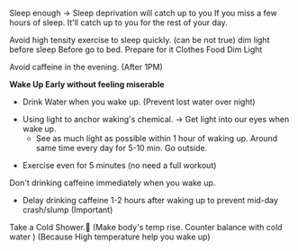 Sleep enough -> Sleep deprivation will catch up to you
	If you miss a few hours of sleep. It'll catch up to you for the rest of your day.

Avoid high tensity exercise to sleep quickly. (can be not true)
dim light before sleep 
Before go to bed. Prepare for it
	Clothes
	Food
	Dim Light

Avoid caffeine in the evening. (After 1PM) 



**Wake Up Early without feeling miserable**
+ Drink Water when you wake up. (Prevent lost water over night)
- Using light to anchor waking's chemical. -> Get light into our eyes when wake up.
	+ See as much light as possible within 1 hour of waking up.
		Around same time every day for 5-10 min.
		Go outside. 

+ Exercise even for 5 minutes (no need a full workout)

Don't drinking caffeine immediately when you wake up.
+ Delay drinking caffeine 1-2 hours after waking up to prevent mid-day crash/slump (Important) 

Take a Cold Shower.🚿  (Make body's temp rise. Counter balance with cold water )
(Because High temperature help you wake up)
